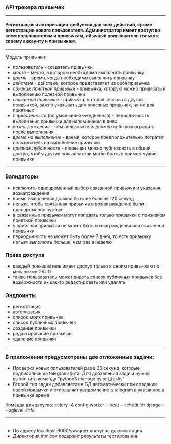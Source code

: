### API трекера привычек
---
#### Регистрация и авторизация требуется для всех действий, кроме регистрации нового пользователя. Администратор имеет доступ ко всем пользователям и привычкам, обычный пользователь только к своему аккаунту и привычкам.
---
Модель привычки: 
- *пользователь* - создатель привычки
- *место* - место, в котором необходимо выполнять привычку
- *время -* время, когда необходимо выполнять привычку
- *действие -* действие, которое представляет из себя привычка
- *признак приятной привычки* - привычка, которую можно привязать к выполнению полезной привычки
- *связанная привычка -* привычка, которая связана с другой привычкой, важно указывать для полезных привычек, но не для приятных
- *периодичность* (по умолчанию ежедневная) - периодичность выполнения привычки для напоминания в днях
- *вознаграждение -* чем пользователь должен себя вознаградить после выполнения
- *время на выполнение -* время, которое предположительно потратит пользователь на выполнение привычки
- *признак публичности -* привычки можно публиковать в общий доступ, чтобы другие пользователи могли брать в пример чужие привычки

---
### Валидаторы

- исключить одновременный выбор связанной привычки и указания вознаграждения
- время выполнения должно быть не больше 120 секунд
- нельзя, чтобы связанная привычка и вознаграждение были одновременно пустые
- в связанные привычки могут попадать только привычки с признаком приятной привычки
- у приятной привычки не может быть вознаграждения или связанной привычки
- периодичность не может быть более 7 дней, то есть привычку нельзя выполнять больше, чем раз в неделю

### Права доступа

- каждый пользователь имеет доступ только к своим привычкам по механизму CRUD
- также пользователь может видеть список публичных привычек без возможности их как-то редактировать или удалять

### Эндпоинты

- регистрация
- авторизация
- список моих привычек
- список публичных привычек
- создание привычки
- редактирование привычки
- удаление привычки
---
### В приложении предусмотрены две отложенные задачи:
- Проверка новых пользователей раз в 30 секунд, которые подписались на telegram-бота. Для добавления задачи нужно выполнить команду "python3 manage.py set_tasks"
- Второй тип задач добавляется в БД автоматически при создании новой привычки и отправляет уведомление в telegram в указанное в привычке время

Команда для запуска: celery -A config worker --beat --scheduler django --loglevel=info

---
######
- По адресу localhost:8000/swagger доступна документация
- Директория htmlcov содержит результаты тестирования

